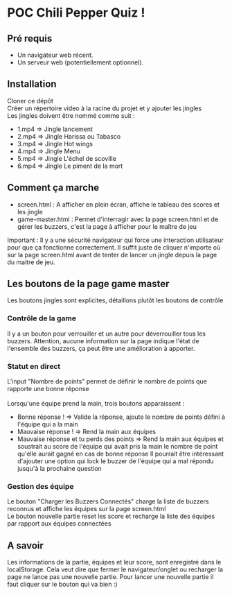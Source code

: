 # POC Chili Pepper Quiz !
## Pré requis
- Un navigateur web récent.
- Un serveur web (potentiellement optionnel).
## Installation
Cloner ce dépôt\
Créer un répertoire video à la racine du projet et y ajouter les jingles\
Les jingles doivent être nommé comme suit :
- 1.mp4 => Jingle lancement
- 2.mp4 => Jingle Harissa ou Tabasco
- 3.mp4 => Jingle Hot wings
- 4.mp4 => Jingle Menu
- 5.mp4 => Jingle L'échel de scoville
- 6.mp4 => Jingle Le piment de la mort
## Comment ça marche
- screen.html : A afficher en plein écran, affiche le tableau des scores et les jingle
- game-master.html : Permet d'interragir avec la page screen.html et de gérer les buzzers, c'est la page à afficher pour le maître de jeu

Important : Il y a une sécurité navigateur qui force une interaction utilisateur pour que ça fonctionne correctement. Il suffit juste de cliquer n'importe où sur la page screen.html avant de tenter de lancer un jingle depuis la page du maitre de jeu.
## Les boutons de la page game master
Les boutons jingles sont explicites, détaillons plutôt les boutons de contrôle
### Contrôle de la game
Il y a un bouton pour verrouiller et un autre pour déverrouiller tous les buzzers. Attention, aucune information sur la page indique l'état de l'ensemble des buzzers, ça peut être une amélioration à apporter.
### Statut en direct
L'input "Nombre de points" permet de définir le nombre de points que rapporte une bonne réponse\
\
Lorsqu'une équipe prend la main, trois boutons apparaissent :
- Bonne réponse ! => Valide la réponse, ajoute le nombre de points défini à l'équipe qui a la main
- Mauvaise réponse ! => Rend la main aux équipes
- Mauvaise réponse et tu perds des points => Rend la main aux équipes et soustrait au score de l'équipe qui avait pris la main le nombre de point qu'elle aurait gagné en cas de bonne réponse
Il pourrait être intéressant d'ajouter une option qui lock le buzzer de l'équipe qui a mal répondu jusqu'à la prochaine question
### Gestion des équipe
Le bouton "Charger les Buzzers Connectés" charge la liste de buzzers reconnus et affiche les équipes sur la page screen.html\
Le bouton nouvelle partie reset les score et recharge la liste des équipes par rapport aux équipes connectées
## A savoir
Les informations de la partie, équipes et leur score, sont enregistré dans le localStorage. Cela veut dire que fermer le navigateur/onglet ou recharger la page ne lance pas une nouvelle partie. Pour lancer une nouvelle partie il faut cliquer sur le bouton qui va bien :)